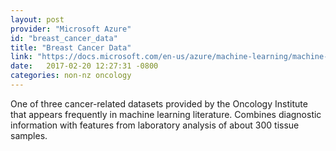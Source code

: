 ```yaml
---
layout: post
provider: "Microsoft Azure"
id: "breast_cancer_data"
title: "Breast Cancer Data"
link: "https://docs.microsoft.com/en-us/azure/machine-learning/machine-learning-use-sample-datasets"
date:   2017-02-20 12:27:31 -0800
categories: non-nz oncology
---
```


One of three cancer-related datasets provided by the Oncology Institute that appears frequently in machine learning literature. Combines diagnostic information with features from laboratory analysis of about 300 tissue samples.